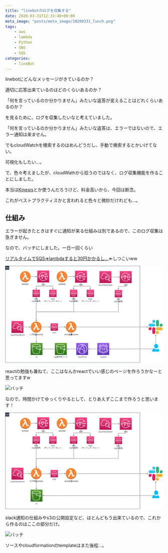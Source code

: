 ```yaml
---
title: "linebotのログを収集する"
date: 2020-03-31T12:33:40+09:00
meta_image: "posts/meta_image/20200331_lunch.png"
tags: 
    - aws
    - lambda
    - Python
    - SNS
    - SQS
categories: 
    - lineBot
---
```


linebotにどんなメッセージがきているのか？

適切に応答出来ているのはどのくらいあるのか？

「何を言っているのか分かりません」みたいな返答が変えることはどれくらいあるのか？

を見るために、ログを収集したいなと考えていました。

「何を言っているのか分かりません」みたいな返答は、エラーではないので、エラー通知は来ません。

でもcloudWatchを検索するのはめんどうだし、手動で検索するとかいけてない。

可視化もしたい…。

で、色々考えましたが、cloudWathから拾うのではなく、ログ収集機能を作ることにしました。

本当は[Kinesis](https://aws.amazon.com/jp/kinesis/)とか使うんだろうけど、料金高いから、今回は断念。

これがベストプラクティスかと言われると色々と微妙だけれども…。

## 仕組み

エラーが起きたときはすぐに通知が来る仕組みは別であるので、このログ収集は急ぎません。

なので、バッチにしました。一日一回くらい

[リアルタイムでSQS⇒lambdaすると30円かかるし…](../20200326_morning/)⇐しつこいww

![バッチ](https://github.com/runau/linebot_pub/blob/master/log.png?raw=true)

reactの勉強も兼ねて、ここはなんかreactでいい感じのページを作ろうかなーと思ってますw

![バッチ](../img/log1.png)

なので、時間かけてゆっくりやるとして、とりあえずここまで作ろうと思います！

![バッチ](https://github.com/runau/linebot_pub/blob/master/log0.png?raw=true)

slack通知の仕組みやs3の公開設定など、ほとんどもう出来ているので、これから作るのはここの部分だけ。

![バッチ](../img/log2.png)

ソースやcloudformationのtemplateはまた後程…。